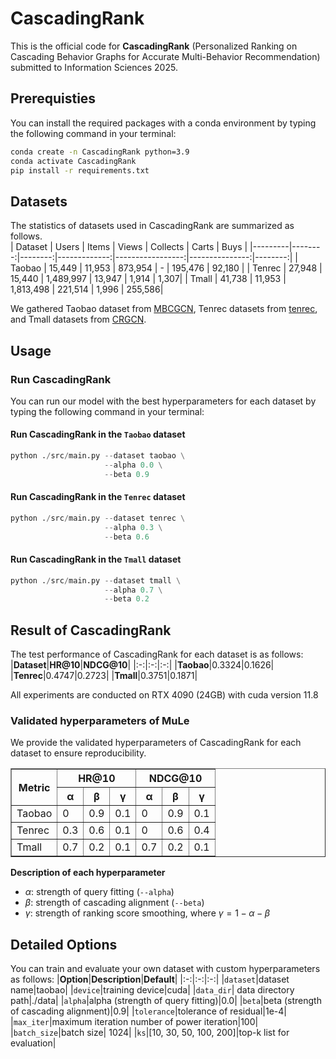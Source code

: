 # CascadingRank
This is the official code for **CascadingRank** (Personalized Ranking on Cascading Behavior Graphs for
Accurate Multi-Behavior Recommendation) submitted to Information Sciences 2025.


## Prerequisties
You can install the required packages with a conda environment by typing the following command in your terminal:
```bash
conda create -n CascadingRank python=3.9
conda activate CascadingRank
pip install -r requirements.txt
```


## Datasets
The statistics of datasets used in CascadingRank are summarized as follows.   
| Dataset | Users  | Items  | Views       | Collects        | Carts         | Buys   |
|---------|--------:|--------:|-------------:|-----------------:|---------------:|--------:|
| Taobao  | 15,449 | 11,953 | 873,954 | -               | 195,476 | 92,180 |
| Tenrec   | 27,948 | 15,440 | 1,489,997 | 13,947  | 1,914   | 1,307|
| Tmall   | 41,738 | 11,953 | 1,813,498 | 221,514 | 1,996 | 255,586|

<!--<img src="./assets/data_statistics.png" width="500px" height="200px" title="data statistics"/>-->

We gathered Taobao dataset from [MBCGCN](https://github.com/SS-00-SS/MBCGCN), Tenrec datasets from [tenrec](https://github.com/yuangh-x/2022-NIPS-Tenrec), and Tmall datasets from [CRGCN](https://github.com/MingshiYan/CRGCN).

## Usage
### Run CascadingRank
You can run our model with the best hyperparameters for each dataset by typing the following command in your terminal:

#### Run CascadingRank in the `Taobao` dataset
```python
python ./src/main.py --dataset taobao \
                     --alpha 0.0 \
                     --beta 0.9 
```

#### Run CascadingRank in the `Tenrec` dataset
```python
python ./src/main.py --dataset tenrec \
                     --alpha 0.3 \
                     --beta 0.6 
```

#### Run CascadingRank in the `Tmall` dataset
```python
python ./src/main.py --dataset tmall \
                     --alpha 0.7 \
                     --beta 0.2 
```


## Result of CascadingRank
The test performance of CascadingRank for each dataset is as follows:
|**Dataset**|**HR@10**|**NDCG@10**|
|:-:|:-:|:-:|
|**Taobao**|0.3324|0.1626|
|**Tenrec**|0.4747|0.2723|
|**Tmall**|0.3751|0.1871|

All experiments are conducted on RTX 4090 (24GB) with cuda version 11.8

### Validated hyperparameters of MuLe
We provide the validated hyperparameters of CascadingRank for each dataset to ensure reproducibility.

<table border="1" cellspacing="0" cellpadding="5">
    <thead>
        <tr>
            <th rowspan="2">Metric</th>
            <th colspan="3">HR@10</th>
            <th colspan="3">NDCG@10</th>
        </tr>
        <tr>
            <th>α</th>
            <th>β</th>
            <th>γ</th>
            <th>α</th>
            <th>β</th>
            <th>γ</th>
        </tr>
    </thead>
    <tbody>
        <tr>
            <td>Taobao</td>
            <td>0</td>
            <td>0.9</td>
            <td>0.1</td>
            <td>0</td>
            <td>0.9</td>
            <td>0.1</td>
        </tr>
        <tr>
            <td>Tenrec</td>
            <td>0.3</td>
            <td>0.6</td>
            <td>0.1</td>
            <td>0</td>
            <td>0.6</td>
            <td>0.4</td>
        </tr>
        <tr>
            <td>Tmall</td>
            <td>0.7</td>
            <td>0.2</td>
            <td>0.1</td>
            <td>0.7</td>
            <td>0.2</td>
            <td>0.1</td>
        </tr>
    </tbody>
</table>


**Description of each hyperparameter**
* $\alpha$: strength of query fitting (`--alpha`)
* $\beta$: strength of cascading alignment (`--beta`)
* $\gamma$: strength of ranking score smoothing, where $\gamma = 1-\alpha-\beta$


## Detailed Options
You can train and evaluate your own dataset with custom hyperparameters as follows:
|**Option**|**Description**|**Default**|
|:-:|:-:|:-:|
|`dataset`|dataset name|taobao|
|`device`|training device|cuda|
|`data_dir`| data directory path|./data|
|`alpha`|alpha (strength of query fitting)|0.0|
|`beta`|beta (strength of cascading alignment)|0.9|
|`tolerance`|tolerance of residual|1e-4|
|`max_iter`|maximum iteration number of power iteration|100|
|`batch_size`|batch size| 1024|
|`ks`|[10, 30, 50, 100, 200]|top-k list for evaluation|


